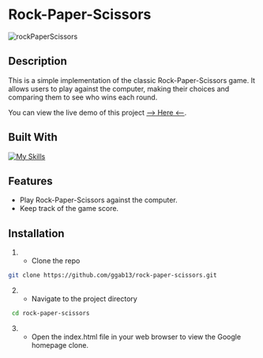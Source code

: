 # Rock-Paper-Scissors

![rockPaperScissors](https://github.com/ggab13/rock-paper-scissors/assets/67071512/db33baea-78ec-4361-90a6-f1676959d875)


## Description

This is a simple implementation of the classic Rock-Paper-Scissors game. It allows users to play against the computer, making their choices and comparing them to see who wins each round.

You can view the live demo of this project [--> Here <--](https://your-demo-link-here.com).

## Built With

[![My Skills](https://skillicons.dev/icons?i=js,html,css)](https://skillicons.dev)

## Features

- Play Rock-Paper-Scissors against the computer.
- Keep track of the game score.


## Installation 

1. - Clone the repo
 ```sh
git clone https://github.com/ggab13/rock-paper-scissors.git
   ```

2. - Navigate to the project directory
```sh
 cd rock-paper-scissors  
 ```
3. - Open the index.html file in your web browser to view the Google homepage clone.
